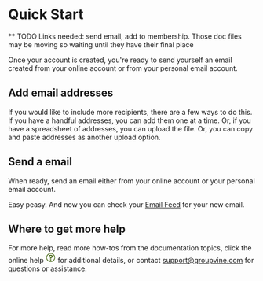 <span id="gv-quick-start"> </span>
# Quick Start

<span class="todo">
** TODO Links needed:  send email, add to membership.  Those doc files may be moving so waiting until they have their final place
</span>

Once your account is created, you're ready to send yourself an email created from your online account or from your personal email account.  

## Add email addresses

If you would like to include more recipients, there are a few ways to do this.  If you have a handful addresses, you can add them one at a time.  Or, if you have a spreadsheet of addresses, you can upload the file.  Or, you can copy and paste addresses as another upload option.

## Send a email

When ready, send an email either from your online account or your personal email account.

Easy peasy.  And now you can check your [Email Feed](/4-feed/1-feedIntro.md?[LINK-QARGS-DOC]#gv-4feeed-1feedInto) for your new email.

## Where to get more help

For more help, read more how-tos from the documentation topics, click the online help <img src="/docimages/question-icon.png" height="22"> for additional details, or contact support@groupvine.com for questions or assistance.
